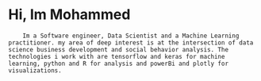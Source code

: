 # Hi, Im Mohammed

        Im a Software engineer, Data Scientist and a Machine Learning practitioner. my area of deep interest is at the intersection of data science business development and social behavior analysis. The technologies i work with are tensorflow and keras for machine learning, python and R for analysis and powerBi and plotly for visualizations.  
